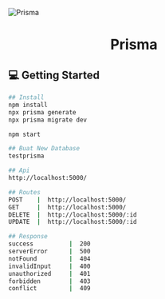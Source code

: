 ![Prisma](https://i.imgur.com/h6UIYTu.png)

<div align="center">
  <h1>Prisma</h1>
</div>

## :computer: Getting Started

```bash
## Install
npm install
npx prisma generate
npx prisma migrate dev

npm start
```
```bash
## Buat New Database
testprisma
```

```bash
## Api
http://localhost:5000/
```

```bash
## Routes
POST    |  http://localhost:5000/
GET     |  http://localhost:5000/
DELETE  |  http://localhost:5000/:id
UPDATE  |  http://localhost:5000/:id
```

```bash
## Response
success          |  200
serverError      |  500
notFound         |  404
invalidInput     |  400
unauthorized     |  401
forbidden        |  403
conflict         |  409
```
